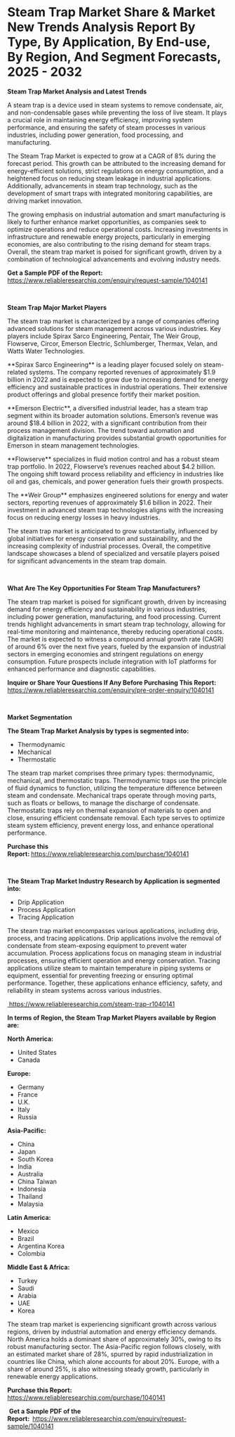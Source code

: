 <p><h1>Steam Trap Market Share & Market New Trends Analysis Report By Type, By Application, By End-use, By Region, And Segment Forecasts, 2025 - 2032</h1></p><p><strong>Steam Trap Market Analysis and Latest Trends</strong></p>
<p><p>A steam trap is a device used in steam systems to remove condensate, air, and non-condensable gases while preventing the loss of live steam. It plays a crucial role in maintaining energy efficiency, improving system performance, and ensuring the safety of steam processes in various industries, including power generation, food processing, and manufacturing.</p><p>The Steam Trap Market is expected to grow at a CAGR of 8% during the forecast period. This growth can be attributed to the increasing demand for energy-efficient solutions, strict regulations on energy consumption, and a heightened focus on reducing steam leakage in industrial applications. Additionally, advancements in steam trap technology, such as the development of smart traps with integrated monitoring capabilities, are driving market innovation. </p><p>The growing emphasis on industrial automation and smart manufacturing is likely to further enhance market opportunities, as companies seek to optimize operations and reduce operational costs. Increasing investments in infrastructure and renewable energy projects, particularly in emerging economies, are also contributing to the rising demand for steam traps. Overall, the steam trap market is poised for significant growth, driven by a combination of technological advancements and evolving industry needs.</p></p>
<p><strong>Get a Sample PDF of the Report:&nbsp;</strong> <a href="https://www.reliableresearchiq.com/enquiry/request-sample/1040141?utm_campaign=2890&utm_medium=2&utm_source=Github&utm_content=ia&utm_term=17042025&utm_id=steam-trap">https://www.reliableresearchiq.com/enquiry/request-sample/1040141</a></p>
<p>&nbsp;</p>
<p><strong>Steam Trap Major Market Players</strong></p>
<p><p>The steam trap market is characterized by a range of companies offering advanced solutions for steam management across various industries. Key players include Spirax Sarco Engineering, Pentair, The Weir Group, Flowserve, Circor, Emerson Electric, Schlumberger, Thermax, Velan, and Watts Water Technologies.</p><p>**Spirax Sarco Engineering** is a leading player focused solely on steam-related systems. The company reported revenues of approximately $1.9 billion in 2022 and is expected to grow due to increasing demand for energy efficiency and sustainable practices in industrial operations. Their extensive product offerings and global presence fortify their market position.</p><p>**Emerson Electric**, a diversified industrial leader, has a steam trap segment within its broader automation solutions. Emerson’s revenue was around $18.4 billion in 2022, with a significant contribution from their process management division. The trend toward automation and digitalization in manufacturing provides substantial growth opportunities for Emerson in steam management technologies.</p><p>**Flowserve** specializes in fluid motion control and has a robust steam trap portfolio. In 2022, Flowserve’s revenues reached about $4.2 billion. The ongoing shift toward process reliability and efficiency in industries like oil and gas, chemicals, and power generation fuels their growth prospects.</p><p>The **Weir Group** emphasizes engineered solutions for energy and water sectors, reporting revenues of approximately $1.6 billion in 2022. Their investment in advanced steam trap technologies aligns with the increasing focus on reducing energy losses in heavy industries.</p><p>The steam trap market is anticipated to grow substantially, influenced by global initiatives for energy conservation and sustainability, and the increasing complexity of industrial processes. Overall, the competitive landscape showcases a blend of specialized and versatile players poised for significant advancements in the steam trap domain.</p></p>
<p>&nbsp;</p>
<p><strong>What Are The Key Opportunities For Steam Trap Manufacturers?</strong></p>
<p><p>The steam trap market is poised for significant growth, driven by increasing demand for energy efficiency and sustainability in various industries, including power generation, manufacturing, and food processing. Current trends highlight advancements in smart steam trap technology, allowing for real-time monitoring and maintenance, thereby reducing operational costs. The market is expected to witness a compound annual growth rate (CAGR) of around 6% over the next five years, fueled by the expansion of industrial sectors in emerging economies and stringent regulations on energy consumption. Future prospects include integration with IoT platforms for enhanced performance and diagnostic capabilities.</p></p>
<p><strong>Inquire or Share Your Questions If Any Before Purchasing This Report:</strong> <a href="https://www.reliableresearchiq.com/enquiry/pre-order-enquiry/1040141?utm_campaign=2890&utm_medium=2&utm_source=Github&utm_content=ia&utm_term=17042025&utm_id=steam-trap">https://www.reliableresearchiq.com/enquiry/pre-order-enquiry/1040141</a></p>
<p>&nbsp;</p>
<p><strong>Market Segmentation</strong></p>
<p><strong>The Steam Trap Market Analysis by types is segmented into:</strong></p>
<p><ul><li>Thermodynamic</li><li>Mechanical</li><li>Thermostatic</li></ul></p>
<p><p>The steam trap market comprises three primary types: thermodynamic, mechanical, and thermostatic traps. Thermodynamic traps use the principle of fluid dynamics to function, utilizing the temperature difference between steam and condensate. Mechanical traps operate through moving parts, such as floats or bellows, to manage the discharge of condensate. Thermostatic traps rely on thermal expansion of materials to open and close, ensuring efficient condensate removal. Each type serves to optimize steam system efficiency, prevent energy loss, and enhance operational performance.</p></p>
<p><strong>Purchase this Report:&nbsp;</strong><a href="https://www.reliableresearchiq.com/purchase/1040141?utm_campaign=2890&utm_medium=2&utm_source=Github&utm_content=ia&utm_term=17042025&utm_id=steam-trap">https://www.reliableresearchiq.com/purchase/1040141</a></p>
<p>&nbsp;</p>
<p><strong>The Steam Trap Market Industry Research by Application is segmented into:</strong></p>
<p><ul><li>Drip Application</li><li>Process Application</li><li>Tracing Application</li></ul></p>
<p><p>The steam trap market encompasses various applications, including drip, process, and tracing applications. Drip applications involve the removal of condensate from steam-exposing equipment to prevent water accumulation. Process applications focus on managing steam in industrial processes, ensuring efficient operation and energy conservation. Tracing applications utilize steam to maintain temperature in piping systems or equipment, essential for preventing freezing or ensuring optimal performance. Together, these applications enhance efficiency, safety, and reliability in steam systems across various industries.</p></p>
<p><a href="https://www.reliableresearchiq.com/steam-trap-r1040141?utm_campaign=2890&utm_medium=2&utm_source=Github&utm_content=ia&utm_term=17042025&utm_id=steam-trap">&nbsp;https://www.reliableresearchiq.com/steam-trap-r1040141</a></p>
<p><strong>In terms of Region, the Steam Trap Market Players available by Region are:</strong></p>
<p>
    <p> <strong> North America: </strong>
        <ul>
            <li>United States</li>
            <li>Canada</li>
        </ul>
        </p> 
    <p> <strong> Europe: </strong>
        <ul>
            <li>Germany</li>
            <li>France</li>
            <li>U.K.</li>
            <li>Italy</li>
            <li>Russia</li>
        </ul>
        </p> 
    <p> <strong> Asia-Pacific: </strong>
        <ul>
            <li>China</li>
            <li>Japan</li>
            <li>South Korea</li>
            <li>India</li>
            <li>Australia</li>
            <li>China Taiwan</li>
            <li>Indonesia</li>
            <li>Thailand</li>
            <li>Malaysia</li>
        </ul>
        </p> 
    <p> <strong> Latin America: </strong>
        <ul>
            <li>Mexico</li>
            <li>Brazil</li>
            <li>Argentina Korea</li>
            <li>Colombia</li>
        </ul>
        </p> 
    <p> <strong> Middle East & Africa: </strong>
        <ul>
            <li>Turkey</li>
            <li>Saudi</li>
            <li>Arabia</li>
            <li>UAE</li>
            <li>Korea</li>
        </ul>
    </p>
    </p>
<p><p>The steam trap market is experiencing significant growth across various regions, driven by industrial automation and energy efficiency demands. North America holds a dominant share of approximately 30%, owing to its robust manufacturing sector. The Asia-Pacific region follows closely, with an estimated market share of 28%, spurred by rapid industrialization in countries like China, which alone accounts for about 20%. Europe, with a share of around 25%, is also witnessing steady growth, particularly in renewable energy applications.</p></p>
<p><strong>Purchase this Report: </strong><a href="https://www.reliableresearchiq.com/purchase/1040141?utm_campaign=2890&utm_medium=2&utm_source=Github&utm_content=ia&utm_term=17042025&utm_id=steam-trap">https://www.reliableresearchiq.com/purchase/1040141</a></p>
<p>&nbsp;<strong>Get a Sample PDF of the Report:&nbsp;&nbsp;</strong><a href="https://www.reliableresearchiq.com/enquiry/request-sample/1040141?utm_campaign=2890&utm_medium=2&utm_source=Github&utm_content=ia&utm_term=17042025&utm_id=steam-trap">https://www.reliableresearchiq.com/enquiry/request-sample/1040141</a></p>
<p><strong></strong></p>
<p><p></p><p></p><p></p></p>